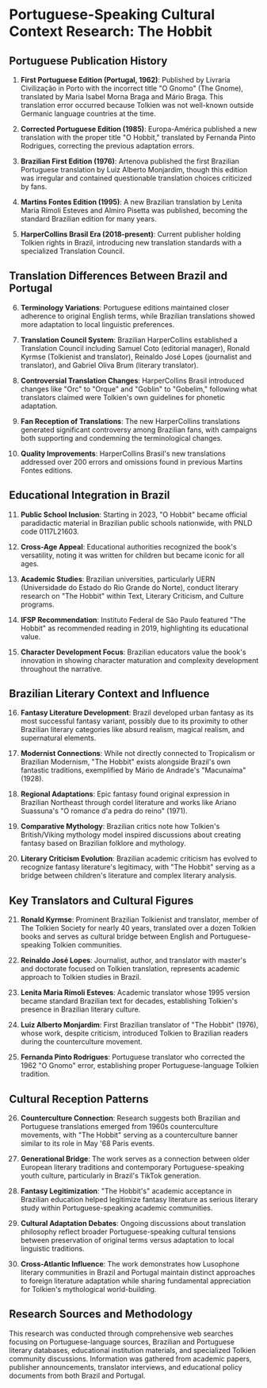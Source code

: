 # Portuguese-Speaking Cultural Context Research: The Hobbit

## Portuguese Publication History

1. **First Portuguese Edition (Portugal, 1962)**: Published by Livraria Civilização in Porto with the incorrect title "O Gnomo" (The Gnome), translated by Maria Isabel Morna Braga and Mário Braga. This translation error occurred because Tolkien was not well-known outside Germanic language countries at the time.

2. **Corrected Portuguese Edition (1985)**: Europa-América published a new translation with the proper title "O Hobbit," translated by Fernanda Pinto Rodrigues, correcting the previous adaptation errors.

3. **Brazilian First Edition (1976)**: Artenova published the first Brazilian Portuguese translation by Luiz Alberto Monjardim, though this edition was irregular and contained questionable translation choices criticized by fans.

4. **Martins Fontes Edition (1995)**: A new Brazilian translation by Lenita Maria Rímoli Esteves and Almiro Pisetta was published, becoming the standard Brazilian edition for many years.

5. **HarperCollins Brasil Era (2018-present)**: Current publisher holding Tolkien rights in Brazil, introducing new translation standards with a specialized Translation Council.

## Translation Differences Between Brazil and Portugal

6. **Terminology Variations**: Portuguese editions maintained closer adherence to original English terms, while Brazilian translations showed more adaptation to local linguistic preferences.

7. **Translation Council System**: Brazilian HarperCollins established a Translation Council including Samuel Coto (editorial manager), Ronald Kyrmse (Tolkienist and translator), Reinaldo José Lopes (journalist and translator), and Gabriel Oliva Brum (literary translator).

8. **Controversial Translation Changes**: HarperCollins Brasil introduced changes like "Orc" to "Orque" and "Goblin" to "Gobelim," following what translators claimed were Tolkien's own guidelines for phonetic adaptation.

9. **Fan Reception of Translations**: The new HarperCollins translations generated significant controversy among Brazilian fans, with campaigns both supporting and condemning the terminological changes.

10. **Quality Improvements**: HarperCollins Brasil's new translations addressed over 200 errors and omissions found in previous Martins Fontes editions.

## Educational Integration in Brazil

11. **Public School Inclusion**: Starting in 2023, "O Hobbit" became official paradidactic material in Brazilian public schools nationwide, with PNLD code 0117L21603.

12. **Cross-Age Appeal**: Educational authorities recognized the book's versatility, noting it was written for children but became iconic for all ages.

13. **Academic Studies**: Brazilian universities, particularly UERN (Universidade do Estado do Rio Grande do Norte), conduct literary research on "The Hobbit" within Text, Literary Criticism, and Culture programs.

14. **IFSP Recommendation**: Instituto Federal de São Paulo featured "The Hobbit" as recommended reading in 2019, highlighting its educational value.

15. **Character Development Focus**: Brazilian educators value the book's innovation in showing character maturation and complexity development throughout the narrative.

## Brazilian Literary Context and Influence

16. **Fantasy Literature Development**: Brazil developed urban fantasy as its most successful fantasy variant, possibly due to its proximity to other Brazilian literary categories like absurd realism, magical realism, and supernatural elements.

17. **Modernist Connections**: While not directly connected to Tropicalism or Brazilian Modernism, "The Hobbit" exists alongside Brazil's own fantastic traditions, exemplified by Mário de Andrade's "Macunaíma" (1928).

18. **Regional Adaptations**: Epic fantasy found original expression in Brazilian Northeast through cordel literature and works like Ariano Suassuna's "O romance d'a pedra do reino" (1971).

19. **Comparative Mythology**: Brazilian critics note how Tolkien's British/Viking mythology model inspired discussions about creating fantasy based on Brazilian folklore and mythology.

20. **Literary Criticism Evolution**: Brazilian academic criticism has evolved to recognize fantasy literature's legitimacy, with "The Hobbit" serving as a bridge between children's literature and complex literary analysis.

## Key Translators and Cultural Figures

21. **Ronald Kyrmse**: Prominent Brazilian Tolkienist and translator, member of The Tolkien Society for nearly 40 years, translated over a dozen Tolkien books and serves as cultural bridge between English and Portuguese-speaking Tolkien communities.

22. **Reinaldo José Lopes**: Journalist, author, and translator with master's and doctorate focused on Tolkien translation, represents academic approach to Tolkien studies in Brazil.

23. **Lenita Maria Rímoli Esteves**: Academic translator whose 1995 version became standard Brazilian text for decades, establishing Tolkien's presence in Brazilian literary culture.

24. **Luiz Alberto Monjardim**: First Brazilian translator of "The Hobbit" (1976), whose work, despite criticism, introduced Tolkien to Brazilian readers during the counterculture movement.

25. **Fernanda Pinto Rodrigues**: Portuguese translator who corrected the 1962 "O Gnomo" error, establishing proper Portuguese-language Tolkien tradition.

## Cultural Reception Patterns

26. **Counterculture Connection**: Research suggests both Brazilian and Portuguese translations emerged from 1960s counterculture movements, with "The Hobbit" serving as a counterculture banner similar to its role in May '68 Paris events.

27. **Generational Bridge**: The work serves as a connection between older European literary traditions and contemporary Portuguese-speaking youth culture, particularly in Brazil's TikTok generation.

28. **Fantasy Legitimization**: "The Hobbit's" academic acceptance in Brazilian education helped legitimize fantasy literature as serious literary study within Portuguese-speaking academic communities.

29. **Cultural Adaptation Debates**: Ongoing discussions about translation philosophy reflect broader Portuguese-speaking cultural tensions between preservation of original terms versus adaptation to local linguistic traditions.

30. **Cross-Atlantic Influence**: The work demonstrates how Lusophone literary communities in Brazil and Portugal maintain distinct approaches to foreign literature adaptation while sharing fundamental appreciation for Tolkien's mythological world-building.

## Research Sources and Methodology

This research was conducted through comprehensive web searches focusing on Portuguese-language sources, Brazilian and Portuguese literary databases, educational institution materials, and specialized Tolkien community discussions. Information was gathered from academic papers, publisher announcements, translator interviews, and educational policy documents from both Brazil and Portugal.